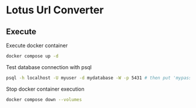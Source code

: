 # Lotus Url Converter

## Execute

Execute docker container
```bash
docker compose up -d
```

Test database connection with psql
```bash
psql -h localhost -U myuser -d mydatabase -W -p 5431 # then put 'mypassword'
```

Stop docker container execution
```bash
docker compose down --volumes
```
